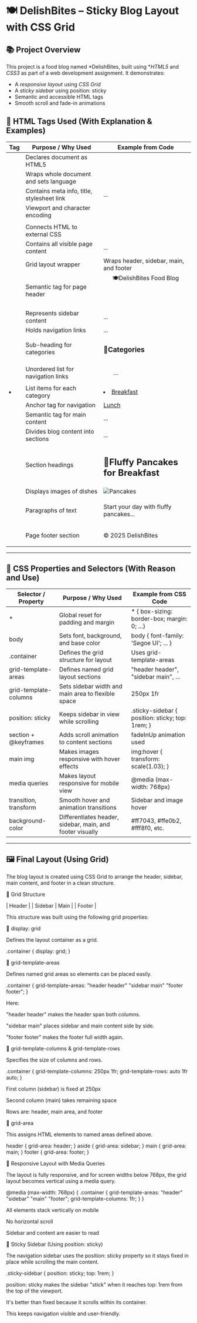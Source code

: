 # 🍽 DelishBites – Sticky Blog Layout with CSS Grid

## 📚 Project Overview

This project is a food blog named *DelishBites, built using **HTML5* and *CSS3* as part of a web development assignment. It demonstrates:

- A *responsive layout* using *CSS Grid*
- A *sticky sidebar* using position: sticky
- Semantic and accessible HTML tags
- Smooth scroll and fade-in animations


## 🧱 HTML Tags Used (With Explanation & Examples)

| Tag                      | Purpose / Why Used                                  | Example from Code                                           |
|--------------------------|-----------------------------------------------------|-------------------------------------------------------------|
| <!DOCTYPE html>          | Declares document as HTML5                          | <!DOCTYPE html>                                             |
| <html lang="en">         | Wraps whole document and sets language              | <html lang="en">                                            |
| <head>                   | Contains meta info, title, stylesheet link          | <head> ... </head>                                          |
| <meta>                   | Viewport and character encoding                     | <meta name="viewport" content="width=device-width...">      |
| <title>                  | Sets the browser tab title                          | <title>DelishBites-Food Blog</title>                        |
| <link>                   | Connects HTML to external CSS                       | <link rel="stylesheet" href="style.css"/>                   |
| <body>                   | Contains all visible page content                   | <body> ... </body>                                          |
| <div class="container">  | Grid layout wrapper                                 | Wraps header, sidebar, main, and footer                     |
| <header>                 | Semantic tag for page header                        | <header>🍽DelishBites Food Blog</header>                    |
| <aside>                  | Represents sidebar content                          | <aside> ... </aside>                                        |
| <nav>                    | Holds navigation links                              | <nav class="sticky-sidebar"> ... </nav>                     |
| <h3>                     | Sub-heading for categories                          | <h3>🍴Categories</h3>                                       |
| <ul>                     | Unordered list for navigation links                 | <ul> ... </ul>                                              |
| <li>                     | List items for each category                        | <li><a href="#breakfast">Breakfast</a></li>                 |
| <a>                      | Anchor tag for navigation                           | <a href="#lunch">Lunch</a>                                  |
| <main>                   | Semantic tag for main content                       | <main> ... </main>                                          |
| <section>                | Divides blog content into sections                  | <section id="desserts"> ... </section>                      |
| <h2>                     | Section headings                                    | <h2>🥞Fluffy Pancakes for Breakfast</h2>                    |
| <img>                    | Displays images of dishes                           | <img src="..." alt="Pancakes" />                            |
| <p>                      | Paragraphs of text                                  | <p>Start your day with fluffy pancakes...</p>               |
| <footer>                 | Page footer section                                 | <footer><p>&copy; 2025 DelishBites</p></footer>             |

---

## 🎨 CSS Properties and Selectors (With Reason and Use)

| Selector / Property           | Purpose / Why Used                                          | Example from CSS Code                             |
|-------------------------------|-------------------------------------------------------------|---------------------------------------------------|
| *                             | Global reset for padding and margin                         | * { box-sizing: border-box; margin: 0; ...}       |
| body                          | Sets font, background, and base color                       | body { font-family: 'Segoe UI'; ... }             |
| .container                    | Defines the grid structure for layout                       | Uses grid-template-areas                          |
| grid-template-areas           | Defines named grid layout sections                          | "header header", "sidebar main", ...              |
| grid-template-columns         | Sets sidebar width and main area to flexible space          | 250px 1fr                                         |
| position: sticky              | Keeps sidebar in view while scrolling                       | .sticky-sidebar { position: sticky; top: 1rem; }  |
| section + @keyframes          | Adds scroll animation to content sections                   | fadeInUp animation used                           |
| main img                      | Makes images responsive with hover effects                  | img:hover { transform: scale(1.03); }             |
| media queries                 | Makes layout responsive for mobile view                     | @media (max-width: 768px)                         |
| transition, transform         | Smooth hover and animation transitions                      | Sidebar and image hover                           |
| background-color              | Differentiates header, sidebar, main, and footer visually   | #ff7043, #ffe0b2, #fff8f0, etc.                   |

---

## 🖼 Final Layout (Using Grid)

The blog layout is created using CSS Grid to arrange the header, sidebar, main content, and footer in a clean structure.

🧩 Grid Structure

|  Header            |
|  Sidebar |  Main   |
|  Footer            |

This structure was built using the following grid properties:


🔹 display: grid

Defines the layout container as a grid.

.container {
  display: grid;
}


🔹 grid-template-areas

Defines named grid areas so elements can be placed easily.

.container {
  grid-template-areas:
    "header header"
    "sidebar main"
    "footer footer";
}

Here:

"header header" makes the header span both columns.

"sidebar main" places sidebar and main content side by side.

"footer footer" makes the footer full width again.


🔹 grid-template-columns & grid-template-rows

Specifies the size of columns and rows.

.container {
  grid-template-columns: 250px 1fr;
  grid-template-rows: auto 1fr auto;
}

First column (sidebar) is fixed at 250px

Second column (main) takes remaining space

Rows are: header, main area, and footer


🔹 grid-area

This assigns HTML elements to named areas defined above.

header   { grid-area: header; }
aside    { grid-area: sidebar; }
main     { grid-area: main; }
footer   { grid-area: footer; }


📱 Responsive Layout with Media Queries

The layout is fully responsive, and for screen widths below 768px, the grid layout becomes vertical using a media query.

@media (max-width: 768px) {
  .container {
    grid-template-areas:
      "header"
      "sidebar"
      "main"
      "footer";
    grid-template-columns: 1fr;
  }
}

All elements stack vertically on mobile

No horizontal scroll

Sidebar and content are easier to read


📌 Sticky Sidebar (Using position: sticky)

The navigation sidebar uses the position: sticky property so it stays fixed in place while scrolling the main content.

.sticky-sidebar {
  position: sticky;
  top: 1rem;
}

position: sticky makes the sidebar "stick" when it reaches top: 1rem from the top of the viewport.

It's better than fixed because it scrolls within its container.

This keeps navigation visible and user-friendly.
